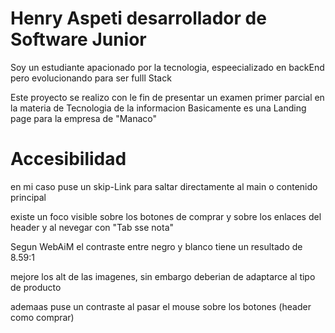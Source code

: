 # Henry Aspeti desarrollador de Software Junior 

Soy un estudiante apacionado por la tecnologia, espeecializado en backEnd pero evolucionando para ser fulll Stack

Este proyecto se realizo con le fin de presentar un examen primer parcial en la materia de Tecnologia de la informacion 
Basicamente es una Landing page para la empresa de "Manaco"


# Accesibilidad
en mi caso puse un skip-Link para saltar directamente al main o contenido principal

existe un foco visible sobre los botones de comprar y sobre los enlaces del header y al nevegar con "Tab sse nota"

Segun WebAiM el contraste entre negro y blanco tiene un resultado de 8.59:1

mejore los alt de las imagenes, sin embargo deberian de adaptarce al tipo de producto 

ademaas puse un contraste al pasar el mouse sobre los botones (header como comprar)